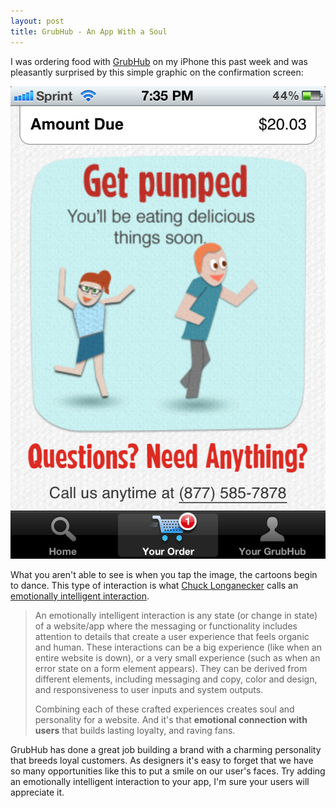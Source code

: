 ```yaml
---
layout: post
title: GrubHub - An App With a Soul
---
```


I was ordering food with [GrubHub][2] on my iPhone this past week and was pleasantly surprised by this simple graphic on the confirmation screen:

<img class="block-image" src="/images/grubhub.png" alt="grubhubbers dancing">

What you aren't able to see is when you tap the image, the cartoons begin to dance. This type of interaction is what [Chuck Longanecker][3] calls an [emotionally intelligent interaction][4].

> An emotionally intelligent interaction is any state (or change in state) of a website/app where the messaging or functionality includes attention to details that create a user experience that feels organic and human. These interactions can be a big experience (like when an entire website is down), or a very small experience (such as when an error state on a form element appears). They can be derived from different elements, including messaging and copy, color and design, and responsiveness to user inputs and system outputs.
>
> Combining each of these crafted experiences creates soul and personality for a website. And it's that **emotional connection with users** that builds lasting loyalty, and raving fans.

GrubHub has done a great job building a brand with a charming personality that breeds loyal customers.  As designers it's easy to forget that we have so many opportunities like this to put a smile on our user's faces. Try adding an emotionally intelligent interaction to your app, I'm sure your users will appreciate it.

 [2]: http://grubhub.com "GrubHub"
 [3]: http://uxdesign.smashingmagazine.com/author/chuck-longanecker/ "Posts by Chuck Longanecker"
 [4]: http://uxdesign.smashingmagazine.com/2012/03/28/give-your-website-soul-with-emotionally-intelligent-interactions/ "Give Your Website Soul With Emotionally Intelligent Interactions"
